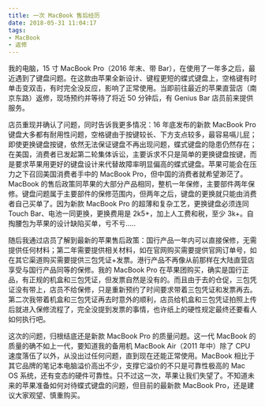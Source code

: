 ```yaml
---
title: 一次 MacBook 售后经历
date: 2018-05-31 11:04:17
tags:
- MacBook
- 返修
---
```


我的电脑，15 寸 MacBook Pro（2016 年末、带 Bar），在使用了一年多之后，最近遇到了键盘问题。在这款由苹果全新设计、键程更短的蝶式键盘上，空格键有时单击变双击，有时完全没反应，影响了正常使用。当即前往最近的苹果直营店（南京东路）返修，现场预约并等待了将近 50 分钟后，有 Genius Bar 店员前来提供服务。

店员重现并确认了问题，同时告诉我更多情况：16 年底发布的新款 MacBook Pro 键盘大多都有耐用性问题，空格键由于按键较长、下方支点较多，最容易嗝儿屁；即使更换键盘按键，依然无法保证键盘不再出现问题，蝶式键盘的隐患仍然存在；在美国，消费者已发起第二轮集体诉讼，主要诉求不只是简单的更换键盘按键，而是要求苹果用更好的键盘设计来代替故障率明显偏高的蝶式键盘。苹果可能会在压力之下召回美国消费者手中的 MacBook Pro，但中国的消费者就希望渺茫了。MacBook 的售后政策同苹果的大部分产品相同，整机一年保修，主要部件两年保修。键盘问题属于主要部件的保修范围内，但两年之后，键盘的更换就只能由消费者自己买单了。因为新款 MacBook Pro 的超薄和复杂工艺，更换键盘必须连同 Touch Bar、电池一同更换，更换费用是 2k5+，加上人工费和税，至少 3k+。自掏腰包为苹果的设计缺陷买单，亏不亏.....

随后我通过店员了解到最新的苹果售后政策：国行产品一年内可以直接保修，无需提供任何材料；第二年需要提供相关材料，如在官网购买需要提供官网订单号，如在其它渠道购买需要提供三包凭证+发票。港行产品不再像从前那样在大陆直营店享受与国行产品同等的保修。我的 MacBook Pro 在苹果团购买，确实是国行正品，有正规的机盒和三包凭证，但发票自然是没有的。而且由于去的仓促，三包凭证没有带上，店员不给保修，只是重新预约了时间要求带着三包凭证和发票再去。第二次我带着机盒和三包凭证再去时意外的顺利，店员给机盒和三包凭证拍照上传后就进入保修流程了，完全没提到发票的事情，也许纸上的硬性规定最终还要看人如何执行吧。

这次的问题，归根结底还是新款 MacBook Pro 的质量问题。这一代 MacBook 的质量的确不如上一代，要知道我的备用机 MacBook Air（2011 年中）除了 CPU 速度落伍了以外，从没出过任何问题，直到现在还能正常使用。MacBook 相比于其它品牌的笔记本电脑溢价高出不少，支撑它溢价的不只是可靠性极高的 Mac OS 系统，还有变态的硬件可靠性。只不过这一次，苹果让我们失望了。不知道未来的苹果准备如何对待蝶式键盘的问题，但目前的最新款 MacBook Pro，还是建议大家观望、慎重购买。

